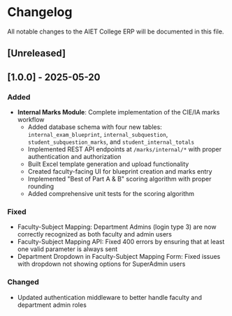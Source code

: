 # Changelog

All notable changes to the AIET College ERP will be documented in this file.

## [Unreleased]

## [1.0.0] - 2025-05-20

### Added

- **Internal Marks Module**: Complete implementation of the CIE/IA marks workflow
  - Added database schema with four new tables: `internal_exam_blueprint`, `internal_subquestion`, `student_subquestion_marks`, and `student_internal_totals`
  - Implemented REST API endpoints at `/marks/internal/*` with proper authentication and authorization
  - Built Excel template generation and upload functionality
  - Created faculty-facing UI for blueprint creation and marks entry
  - Implemented "Best of Part A & B" scoring algorithm with proper rounding
  - Added comprehensive unit tests for the scoring algorithm

### Fixed

- Faculty-Subject Mapping: Department Admins (login type 3) are now correctly recognized as both faculty and admin users
- Faculty-Subject Mapping API: Fixed 400 errors by ensuring that at least one valid parameter is always sent
- Department Dropdown in Faculty-Subject Mapping Form: Fixed issues with dropdown not showing options for SuperAdmin users

### Changed

- Updated authentication middleware to better handle faculty and department admin roles
